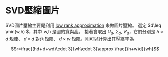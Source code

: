 # SVD壓縮圖片

SVD圖片壓縮主要是利用 [low rank approximation](https://en.wikipedia.org/wiki/Low-rank_approximation) 來做圖片壓縮。 選定 $d\leq \min(w,h) $，其中 w,h 是圖的寬與高。 接著會取出 $U_d$, $\Sigma_d$, $V_d$，它們分別是  $h\times d$ 矩陣、 $d\times d$ 對角矩陣、 $d\times w$ 矩陣。則可以計算出其壓縮率為

$$r=\frac{(hd+d+wd)\cdot 3}{wh\cdot 3}\approx \frac{(h+w)d}{wh}$$



